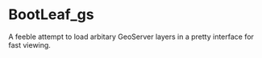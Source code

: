 BootLeaf_gs
========

A feeble attempt to load arbitary GeoServer layers in a pretty interface for fast viewing.